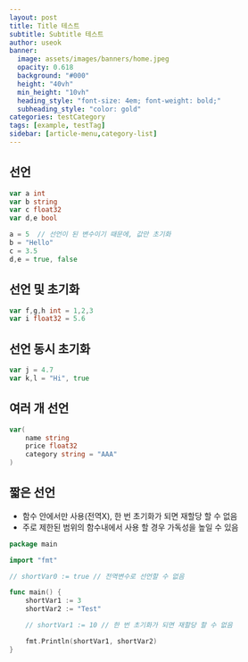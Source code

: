 ```yaml
---
layout: post
title: Title 테스트
subtitle: Subtitle 테스트
author: useok
banner:
  image: assets/images/banners/home.jpeg
  opacity: 0.618
  background: "#000"
  height: "40vh"
  min_height: "10vh"
  heading_style: "font-size: 4em; font-weight: bold;"
  subheading_style: "color: gold"
categories: testCategory
tags: [example, testTag]
sidebar: [article-menu,category-list]
---
```



## 선언

```go
var a int
var b string
var c float32
var d,e bool

a = 5  // 선언이 된 변수이기 때문에, 값만 초기화
b = "Hello"
c = 3.5
d,e = true, false
```

## 선언 및 초기화

```go
var f,g,h int = 1,2,3
var i float32 = 5.6
```

## 선언 동시 초기화

```go
var j = 4.7
var k,l = "Hi", true
```

## 여러 개 선언

```go
var(
	name string
	price float32
	category string = "AAA"
)
```

## 짧은 선언

- 함수 안에서만 사용(전역X), 한 번 초기화가 되면 재할당 할 수 없음
- 주로 제한된 범위의 함수내에서 사용 할 경우 가독성을 높일 수 있음

```go
package main

import "fmt"

// shortVar0 := true // 전역변수로 선언할 수 없음

func main() {
	shortVar1 := 3
	shortVar2 := "Test"

	// shortVar1 := 10 // 한 번 초기화가 되면 재할당 할 수 없음

	fmt.Println(shortVar1, shortVar2)
}
```


